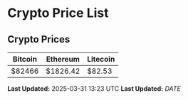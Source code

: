 # Crypto Price List

## Crypto Prices
| Bitcoin | Ethereum | Litecoin |
| ------- | -------- | -------- |
| $82466 | $1826.42 | $82.53 |
**Last Updated:** 2025-03-31 13:23 UTC
**Last Updated:** $DATE$
